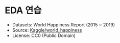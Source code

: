 # EDA 연습

- Datasets: World Happiness Report (2015 ~ 2019)
- Source: <a href="https://www.kaggle.com/datasets/unsdsn/world-happiness" target="_blank">Kaggle/world_happiness</a>
- License: CC0 (Public Domain)
